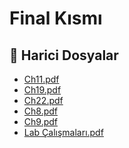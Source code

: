 # Final Kısmı


<!--Index-->

## 🔗 Harici Dosyalar

- [Ch11.pdf](./Ch11.pdf)
- [Ch19.pdf](./Ch19.pdf)
- [Ch22.pdf](./Ch22.pdf)
- [Ch8.pdf](./Ch8.pdf)
- [Ch9.pdf](./Ch9.pdf)
- [Lab Çalışmaları.pdf](./Lab%20%C3%87al%C4%B1%C5%9Fmalar%C4%B1.pdf)


<!--Index-->


